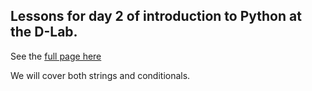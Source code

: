 ## Lessons for day 2 of introduction to Python at the D-Lab.

See the [full page here](http://python.berkeley.edu/trainings/2015-01-berkeley-dlab.html)

We will cover both strings and conditionals.


